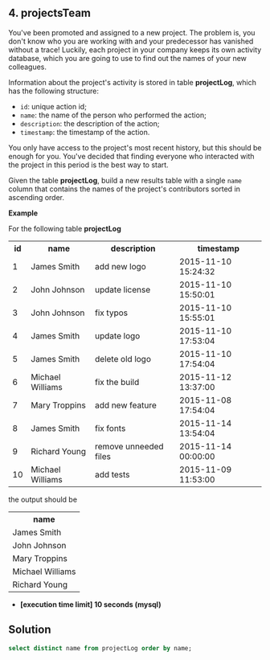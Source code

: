 ## 4. projectsTeam

You've been promoted and assigned to a new project. The problem is, you don't know who you are working with and your predecessor has vanished without a trace! Luckily, each project in your company keeps its own activity database, which you are going to use to find out the names of your new colleagues.

Information about the project's activity is stored in table  **projectLog**, which has the following structure:

-   `id`: unique action id;
-   `name`: the name of the person who performed the action;
-   `description`: the description of the action;
-   `timestamp`: the timestamp of the action.

You only have access to the project's most recent history, but this should be enough for you. You've decided that finding everyone who interacted with the project in this period is the best way to start.

Given the table  **projectLog**, build a new results table with a single  `name`  column that contains the names of the project's contributors sorted in ascending order.

**Example**

For the following table  **projectLog**
<table>
<tbody><tr>
<th>id</th>
<th>name</th>
<th>description</th>
<th>timestamp</th>
</tr>
<tr>
<td>1</td>
<td>James Smith</td>
<td>add new logo</td>
<td>2015-11-10 15:24:32</td>
</tr>
<tr>
<td>2</td>
<td>John Johnson</td>
<td>update license</td>
<td>2015-11-10 15:50:01</td>
</tr>
<tr>
<td>3</td>
<td>John Johnson</td>
<td>fix typos</td>
<td>2015-11-10 15:55:01</td>
</tr>
<tr>
<td>4</td>
<td>James Smith</td>
<td>update logo</td>
<td>2015-11-10 17:53:04</td>
</tr>
<tr>
<td>5</td>
<td>James Smith</td>
<td>delete old logo</td>
<td>2015-11-10 17:54:04</td>
</tr>
<tr>
<td>6</td>
<td>Michael Williams</td>
<td>fix the build</td>
<td>2015-11-12 13:37:00</td>
</tr>
<tr>
<td>7</td>
<td>Mary Troppins</td>
<td>add new feature</td>
<td>2015-11-08 17:54:04</td>
</tr>
<tr>
<td>8</td>
<td>James Smith</td>
<td>fix fonts</td>
<td>2015-11-14 13:54:04</td>
</tr>
<tr>
<td>9</td>
<td>Richard Young</td>
<td>remove unneeded files</td>
<td>2015-11-14 00:00:00</td>
</tr>
<tr>
<td>10</td>
<td>Michael Williams</td>
<td>add tests</td>
<td>2015-11-09 11:53:00</td>
</tr>
</tbody></table>

the output should be

<table>
<tbody><tr>
<th>name</th>
</tr>
<tr>
<td>James Smith</td>
</tr>
<tr>
<td>John Johnson</td>
</tr>
<tr>
<td>Mary Troppins</td>
</tr>
<tr>
<td>Michael Williams</td>
</tr>
<tr>
<td>Richard Young</td>
</tr>
</tbody></table>

-   **[execution time limit] 10 seconds (mysql)**

## Solution
```sql
select distinct name from projectLog order by name;
```